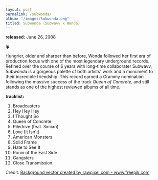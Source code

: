 ```yaml
---
layout: post
permalink: /subwonda/
album: "/images/Subwonda.png"
titled: Subwonda (Subwavv x Wonda)
---
```



**released:** June 26, 2008

**lp**


Hungrier, older and sharper than before, Wonda followed her first era of production focus with one of the most legendary
underground records. Refined over the course of 6 years with long-time collaborater Subwavv, _Subwonda_ is a gorgeous
palette of both artists' work and a monument to their incredible friendship. This record earned a Grammy nomination following
the massive success of  the track _Queen of Concrete_, and still stands as one of the highest reviewed albums of all time.

**tracklist:**
1. Broadcasters
2. Hey Hey Hey
3. I Thought So
4. Queen of Concrete
5. Piledrive (feat. Simian)
6. Love (It Isn't)
7. American Monsters
8. Solid Frame
9. Hate to See It
10. Ronin of the East Side
11. Gangsters
12. Close Transmission

Credit: <a href="https://www.freepik.com/free-photos-vectors/background">Background vector created by rawpixel.com - www.freepik.com</a>



